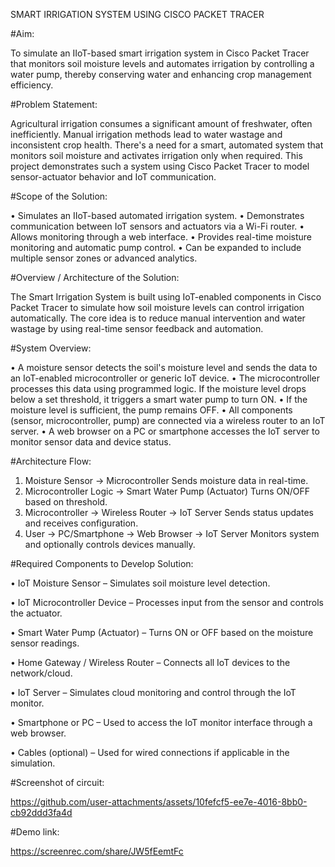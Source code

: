 SMART IRRIGATION SYSTEM USING CISCO PACKET TRACER


#Aim:

To simulate an IIoT-based smart irrigation system in Cisco Packet Tracer that monitors soil moisture levels and automates irrigation by controlling a water pump, thereby conserving water and enhancing crop management efficiency.

#Problem Statement:

Agricultural irrigation consumes a significant amount of freshwater, often inefficiently. Manual irrigation methods lead to water wastage and inconsistent crop health. There's a need for a smart, automated system that monitors soil moisture and activates irrigation only when required. This project demonstrates such a system using Cisco Packet Tracer to model sensor-actuator behavior and IoT communication.

#Scope of the Solution:

•	Simulates an IIoT-based automated irrigation system.
•	Demonstrates communication between IoT sensors and actuators via a Wi-Fi router.
•	Allows monitoring through a web interface.
•	Provides real-time moisture monitoring and automatic pump control.
•	Can be expanded to include multiple sensor zones or advanced analytics.

#Overview / Architecture of the Solution:

The Smart Irrigation System is built using IoT-enabled components in Cisco Packet Tracer to simulate how soil moisture levels can control irrigation automatically. The core idea is to reduce manual intervention and water wastage by using real-time sensor feedback and automation.

#System Overview:

•	A moisture sensor detects the soil's moisture level and sends the data to an IoT-enabled microcontroller or generic IoT device.
•	The microcontroller processes this data using programmed logic. If the moisture level drops below a set threshold, it triggers a smart water pump to turn ON.
•	If the moisture level is sufficient, the pump remains OFF.
•	All components (sensor, microcontroller, pump) are connected via a wireless router to an IoT server.
•	A web browser on a PC or smartphone accesses the IoT server to monitor sensor data and device status.

#Architecture Flow:

1.	Moisture Sensor → Microcontroller
                      Sends moisture data in real-time.
2.	Microcontroller Logic → Smart Water Pump (Actuator)
                            Turns ON/OFF based on threshold.
3.	Microcontroller → Wireless Router → IoT Server
                      Sends status updates and receives configuration.
4.	User → PC/Smartphone → Web Browser → IoT Server
                          Monitors system and optionally controls devices manually.
  	
#Required Components to Develop Solution:

•	IoT Moisture Sensor – Simulates soil moisture level detection.

•	IoT Microcontroller Device – Processes input from the sensor and controls the actuator.

•	Smart Water Pump (Actuator) – Turns ON or OFF based on the moisture sensor readings.

•	Home Gateway / Wireless Router – Connects all IoT devices to the network/cloud.

•	IoT Server – Simulates cloud monitoring and control through the IoT monitor.

•	Smartphone or PC – Used to access the IoT monitor interface through a web browser.

•	Cables (optional) – Used for wired connections if applicable in the simulation.

#Screenshot of circuit:

https://github.com/user-attachments/assets/10fefcf5-ee7e-4016-8bb0-cb92ddd3fa4d


#Demo link:

https://screenrec.com/share/JW5fEemtFc


